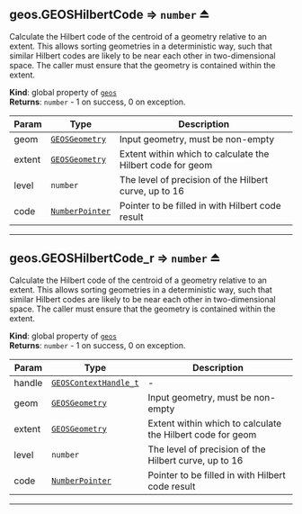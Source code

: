<a name="exp_module_geos--geos.GEOSHilbertCode"></a>

## geos.GEOSHilbertCode ⇒ <code>number</code> ⏏
Calculate the Hilbert code of the centroid of a geometry relative to an extent. This allows sorting geometries in a deterministic way, such that similar Hilbert codes are likely to be near each other in two-dimensional space. The caller must ensure that the geometry is contained within the extent.

**Kind**: global property of [<code>geos</code>](/typedefs-enums/typedefs-enums.html#module_geos)  
**Returns**: <code>number</code> - 1 on success, 0 on exception.  

| Param | Type | Description |
| --- | --- | --- |
| geom | [<code>GEOSGeometry</code>](/typedefs-enums/typedefs-enums.html#GEOSGeometry) | Input geometry, must be non-empty |
| extent | [<code>GEOSGeometry</code>](/typedefs-enums/typedefs-enums.html#GEOSGeometry) | Extent within which to calculate the Hilbert code for geom |
| level | <code>number</code> | The level of precision of the Hilbert curve, up to 16 |
| code | [<code>NumberPointer</code>](/typedefs-enums/typedefs-enums.html#NumberPointer) | Pointer to be filled in with Hilbert code result |


---
<a name="exp_module_geos--geos.GEOSHilbertCode_r"></a>

## geos.GEOSHilbertCode\_r ⇒ <code>number</code> ⏏
Calculate the Hilbert code of the centroid of a geometry relative to an extent. This allows sorting geometries in a deterministic way, such that similar Hilbert codes are likely to be near each other in two-dimensional space. The caller must ensure that the geometry is contained within the extent.

**Kind**: global property of [<code>geos</code>](/typedefs-enums/typedefs-enums.html#module_geos)  
**Returns**: <code>number</code> - 1 on success, 0 on exception.  

| Param | Type | Description |
| --- | --- | --- |
| handle | [<code>GEOSContextHandle\_t</code>](/typedefs-enums/typedefs-enums.html#GEOSContextHandle_t) | - |
| geom | [<code>GEOSGeometry</code>](/typedefs-enums/typedefs-enums.html#GEOSGeometry) | Input geometry, must be non-empty |
| extent | [<code>GEOSGeometry</code>](/typedefs-enums/typedefs-enums.html#GEOSGeometry) | Extent within which to calculate the Hilbert code for geom |
| level | <code>number</code> | The level of precision of the Hilbert curve, up to 16 |
| code | [<code>NumberPointer</code>](/typedefs-enums/typedefs-enums.html#NumberPointer) | Pointer to be filled in with Hilbert code result |


---
